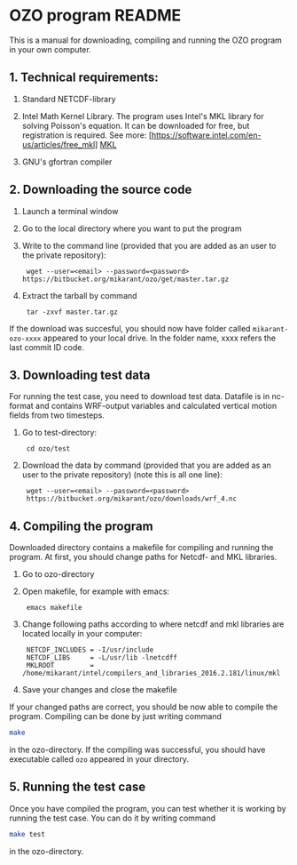 # OZO program README

This is a manual for downloading, compiling and running the OZO program in your own computer.

## 1. Technical requirements:

1. Standard NETCDF-library

2. Intel Math Kernel Library. The program uses Intel's MKL library for solving Poisson's equation. 
It can be downloaded for free, but registration is required. 
   See more: [https://software.intel.com/en-us/articles/free_mkl] [MKL]
   
3. GNU's gfortran compiler

## 2. Downloading the source code

1. Launch a terminal window

2. Go to the local directory where you want to put the program

3. Write to the command line (provided that you are added as an user to the private repository):

        wget --user=<email> --password=<password> https://bitbucket.org/mikarant/ozo/get/master.tar.gz

4. Extract the tarball by command

        tar -zxvf master.tar.gz

If the download was succesful, you should now have folder called `mikarant-ozo-xxxx` appeared to your local drive. In the folder name, xxxx refers the last commit ID code.

## 3. Downloading test data

For running the test case, you need to download test data. Datafile is in nc-format and contains WRF-output variables and calculated vertical motion fields from two timesteps.

1. Go to test-directory:

        cd ozo/test

2. Download the data by command (provided that you are added as an user to the private repository) (note this is all one line):

        wget --user=<email> --password=<password>  
        https://bitbucket.org/mikarant/ozo/downloads/wrf_4.nc


## 4. Compiling the program

Downloaded directory contains a makefile for compiling and running the program. At first, you should change paths for Netcdf- and MKL libraries.

1. Go to ozo-directory

2. Open makefile, for example with emacs:

        emacs makefile

3. Change following paths according to where netcdf and mkl libraries are located locally in your computer:

        NETCDF_INCLUDES = -I/usr/include  
        NETCDF_LIBS     = -L/usr/lib -lnetcdff  
        MKLROOT         = /home/mikarant/intel/compilers_and_libraries_2016.2.181/linux/mkl  

4. Save your changes and close the makefile

If your changed paths are correct, you should be now able to compile the program. Compiling can be done by just writing command
```bash
make
```
in the ozo-directory. If the compiling was successful, you should have executable called ``` ozo ``` appeared in your directory.

## 5. Running the test case

Once you have compiled the program, you can test whether it is working by running the test case. You can do it by writing command
```bash
make test
```
in the ozo-directory.


[//]: # (Reference links)

[MKL]: <https://software.intel.com/en-us/articles/free_mkl>

